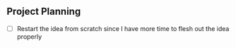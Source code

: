 ## Project Planning
- [ ] Restart the idea from scratch since I have more time to flesh out the idea properly